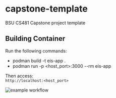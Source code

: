 # capstone-template
BSU CS481 Capstone project template

## Building Container  
Run the following commands:  
 - podman build -t eis-app .  
 - podman run -p <host_port>:3000 --rm eis-app  

Then access:  
  `http://localhost:<host_port>`


![example workflow](https://github.com/github/docs/actions/workflows/test.yml/badge.svg)

